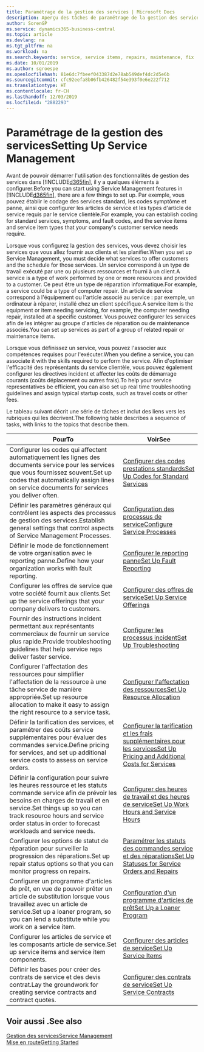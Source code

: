 ```yaml
---
title: Paramétrage de la gestion des services | Microsoft Docs
description: Aperçu des tâches de paramétrage de la gestion des services en fonction de la manière dont vos partenaires gère leurs services.
author: SorenGP
ms.service: dynamics365-business-central
ms.topic: article
ms.devlang: na
ms.tgt_pltfrm: na
ms.workload: na
ms.search.keywords: service, service items, repairs, maintenance, fix
ms.date: 10/01/2019
ms.author: sgroespe
ms.openlocfilehash: 81e6dc7fbeef043387d2e78ab549def4dc2d5e6b
ms.sourcegitcommit: cfc92eefa8b06fb426482f54e393f0e6e222f712
ms.translationtype: HT
ms.contentlocale: fr-CH
ms.lasthandoff: 12/03/2019
ms.locfileid: "2882293"
---
```

# <a name="setting-up-service-management"></a><span data-ttu-id="6eb39-103">Paramétrage de la gestion des services</span><span class="sxs-lookup"><span data-stu-id="6eb39-103">Setting Up Service Management</span></span>
<span data-ttu-id="6eb39-104">Avant de pouvoir démarrer l'utilisation des fonctionnalités de gestion des services dans [!INCLUDE[d365fin](includes/d365fin_md.md)], il y a quelques éléments à configurer.</span><span class="sxs-lookup"><span data-stu-id="6eb39-104">Before you can start using Service Management features in [!INCLUDE[d365fin](includes/d365fin_md.md)], there are a few things to set up.</span></span> <span data-ttu-id="6eb39-105">Par exemple, vous pouvez établir le codage des services standard, les codes symptôme et panne, ainsi que configurer les articles de service et les types d'article de service requis par le service clientèle.</span><span class="sxs-lookup"><span data-stu-id="6eb39-105">For example, you can establish coding for standard services, symptoms, and fault codes, and the service items and service item types that your company's customer service needs require.</span></span>  

<span data-ttu-id="6eb39-106">Lorsque vous configurez la gestion des services, vous devez choisir les services que vous allez fournir aux clients et les planifier.</span><span class="sxs-lookup"><span data-stu-id="6eb39-106">When you set up Service Management, you must decide what services to offer customers and the schedule for those services.</span></span> <span data-ttu-id="6eb39-107">Un service correspond à un type de travail exécuté par une ou plusieurs ressources et fourni à un client.</span><span class="sxs-lookup"><span data-stu-id="6eb39-107">A service is a type of work performed by one or more resources and provided to a customer.</span></span> <span data-ttu-id="6eb39-108">Ce peut être un type de réparation informatique.</span><span class="sxs-lookup"><span data-stu-id="6eb39-108">For example, a service could be a type of computer repair.</span></span> <span data-ttu-id="6eb39-109">Un article de service correspond à l'équipement ou l'article associé au service : par exemple, un ordinateur à réparer, installé chez un client spécifique.</span><span class="sxs-lookup"><span data-stu-id="6eb39-109">A service item is the equipment or item needing servicing, for example, the computer needing repair, installed at a specific customer.</span></span> <span data-ttu-id="6eb39-110">Vous pouvez configurer les services afin de les intégrer au groupe d'articles de réparation ou de maintenance associés.</span><span class="sxs-lookup"><span data-stu-id="6eb39-110">You can set up services as part of a group of related repair or maintenance items.</span></span>  
  
<span data-ttu-id="6eb39-111">Lorsque vous définissez un service, vous pouvez l'associer aux compétences requises pour l'exécuter.</span><span class="sxs-lookup"><span data-stu-id="6eb39-111">When you define a service, you can associate it with the skills required to perform the service.</span></span> <span data-ttu-id="6eb39-112">Afin d'optimiser l'efficacité des représentants du service clientèle, vous pouvez également configurer les directives incident et affecter les coûts de démarrage courants (coûts déplacement ou autres frais).</span><span class="sxs-lookup"><span data-stu-id="6eb39-112">To help your service representatives be efficient, you can also set up real time troubleshooting guidelines and assign typical startup costs, such as travel costs or other fees.</span></span>  

<span data-ttu-id="6eb39-113">Le tableau suivant décrit une série de tâches et inclut des liens vers les rubriques qui les décrivent.</span><span class="sxs-lookup"><span data-stu-id="6eb39-113">The following table describes a sequence of tasks, with links to the topics that describe them.</span></span>  
  
| <span data-ttu-id="6eb39-114">Pour</span><span class="sxs-lookup"><span data-stu-id="6eb39-114">To</span></span> | <span data-ttu-id="6eb39-115">Voir</span><span class="sxs-lookup"><span data-stu-id="6eb39-115">See</span></span> |
| --- | --- |
| <span data-ttu-id="6eb39-116">Configurer les codes qui affectent automatiquement les lignes des documents service pour les services que vous fournissez souvent.</span><span class="sxs-lookup"><span data-stu-id="6eb39-116">Set up codes that automatically assign lines on service documents for services you deliver often.</span></span> |[<span data-ttu-id="6eb39-117">Configurer des codes prestations standards</span><span class="sxs-lookup"><span data-stu-id="6eb39-117">Set Up Codes for Standard Services</span></span>](service-how-setup-service-coding.md)|
| <span data-ttu-id="6eb39-118">Définir les paramètres généraux qui contrôlent les aspects des processus de gestion des services.</span><span class="sxs-lookup"><span data-stu-id="6eb39-118">Establish general settings that control aspects of Service Management Processes.</span></span>|[<span data-ttu-id="6eb39-119">Configuration des processus de service</span><span class="sxs-lookup"><span data-stu-id="6eb39-119">Configure Service Processes</span></span>](service-setup-service-processes.md)|
| <span data-ttu-id="6eb39-120">Définir le mode de fonctionnement de votre organisation avec le reporting panne.</span><span class="sxs-lookup"><span data-stu-id="6eb39-120">Define how your organization works with fault reporting.</span></span> |[<span data-ttu-id="6eb39-121">Configurer le reporting panne</span><span class="sxs-lookup"><span data-stu-id="6eb39-121">Set Up Fault Reporting</span></span>](service-how-setup-fault-reporting.md) |
| <span data-ttu-id="6eb39-122">Configurer les offres de service que votre société fournit aux clients.</span><span class="sxs-lookup"><span data-stu-id="6eb39-122">Set up the service offerings that your company delivers to customers.</span></span>|[<span data-ttu-id="6eb39-123">Configurer des offres de service</span><span class="sxs-lookup"><span data-stu-id="6eb39-123">Set Up Service Offerings</span></span>](service-how-setup-service-offerings.md)|
| <span data-ttu-id="6eb39-124">Fournir des instructions incident permettant aux représentants commerciaux de fournir un service plus rapide.</span><span class="sxs-lookup"><span data-stu-id="6eb39-124">Provide troubleshooting guidelines that help service reps deliver faster service.</span></span> |[<span data-ttu-id="6eb39-125">Configurer les processus incident</span><span class="sxs-lookup"><span data-stu-id="6eb39-125">Set Up Troubleshooting</span></span>](service-how-setup-troubleshooting.md) |
| <span data-ttu-id="6eb39-126">Configurer l'affectation des ressources pour simplifier l'affectation de la ressource à une tâche service de manière appropriée.</span><span class="sxs-lookup"><span data-stu-id="6eb39-126">Set up resource allocation to make it easy to assign the right resource to a service task.</span></span> |[<span data-ttu-id="6eb39-127">Configurer l'affectation des ressources</span><span class="sxs-lookup"><span data-stu-id="6eb39-127">Set Up Resource Allocation</span></span>](service-how-setup-resource-allocation.md) |
| <span data-ttu-id="6eb39-128">Définir la tarification des services, et paramétrer des coûts service supplémentaires pour évaluer des commandes service.</span><span class="sxs-lookup"><span data-stu-id="6eb39-128">Define pricing for services, and set up additional service costs to assess on service orders.</span></span> |[<span data-ttu-id="6eb39-129">Configurer la tarification et les frais supplémentaires pour les services</span><span class="sxs-lookup"><span data-stu-id="6eb39-129">Set Up Pricing and Additional Costs for Services</span></span>](service-how-setup-service-costs-pricing.md)|
| <span data-ttu-id="6eb39-130">Définir la configuration pour suivre les heures ressource et les statuts commande service afin de prévoir les besoins en charges de travail et en service.</span><span class="sxs-lookup"><span data-stu-id="6eb39-130">Set things up so you can track resource hours and service order status in order to forecast workloads and service needs.</span></span>|[<span data-ttu-id="6eb39-131">Configurer des heures de travail et des heures de service</span><span class="sxs-lookup"><span data-stu-id="6eb39-131">Set Up Work Hours and Service Hours</span></span>](service-how-setup-work-service-hours.md)|
| <span data-ttu-id="6eb39-132">Configurer les options de statut de réparation pour surveiller la progression des réparations.</span><span class="sxs-lookup"><span data-stu-id="6eb39-132">Set up repair status options so that you can monitor progress on repairs.</span></span> | [<span data-ttu-id="6eb39-133">Paramétrer les statuts des commandes service et des réparations</span><span class="sxs-lookup"><span data-stu-id="6eb39-133">Set Up Statuses for Service Orders and Repairs</span></span>](service-order-repair-status.md)|
| <span data-ttu-id="6eb39-134">Configurer un programme d'articles de prêt, en vue de pouvoir prêter un article de substitution lorsque vous travaillez avec un article de service.</span><span class="sxs-lookup"><span data-stu-id="6eb39-134">Set up a loaner program, so you can lend a substitute while you work on a service item.</span></span> |[<span data-ttu-id="6eb39-135">Configuration d'un programme d'articles de prêt</span><span class="sxs-lookup"><span data-stu-id="6eb39-135">Set Up a Loaner Program</span></span>](service-how-setup-loaner-program.md) |
| <span data-ttu-id="6eb39-136">Configurer les articles de service et les composants article de service.</span><span class="sxs-lookup"><span data-stu-id="6eb39-136">Set up service items and service item components.</span></span> |[<span data-ttu-id="6eb39-137">Configurer des articles de service</span><span class="sxs-lookup"><span data-stu-id="6eb39-137">Set Up Service Items</span></span>](service-how-setup-service-items.md) |
| <span data-ttu-id="6eb39-138">Définir les bases pour créer des contrats de service et des devis contrat.</span><span class="sxs-lookup"><span data-stu-id="6eb39-138">Lay the groundwork for creating service contracts and contract quotes.</span></span> |[<span data-ttu-id="6eb39-139">Configurer des contrats de service</span><span class="sxs-lookup"><span data-stu-id="6eb39-139">Set Up Service Contracts</span></span>](service-how-setup-service-contracts.md) |

## <a name="see-also"></a><span data-ttu-id="6eb39-140">Voir aussi .</span><span class="sxs-lookup"><span data-stu-id="6eb39-140">See also</span></span>
[<span data-ttu-id="6eb39-141">Gestion des services</span><span class="sxs-lookup"><span data-stu-id="6eb39-141">Service Management</span></span>](service-service.md)  
[<span data-ttu-id="6eb39-142">Mise en route</span><span class="sxs-lookup"><span data-stu-id="6eb39-142">Getting Started</span></span>](product-get-started.md)  
